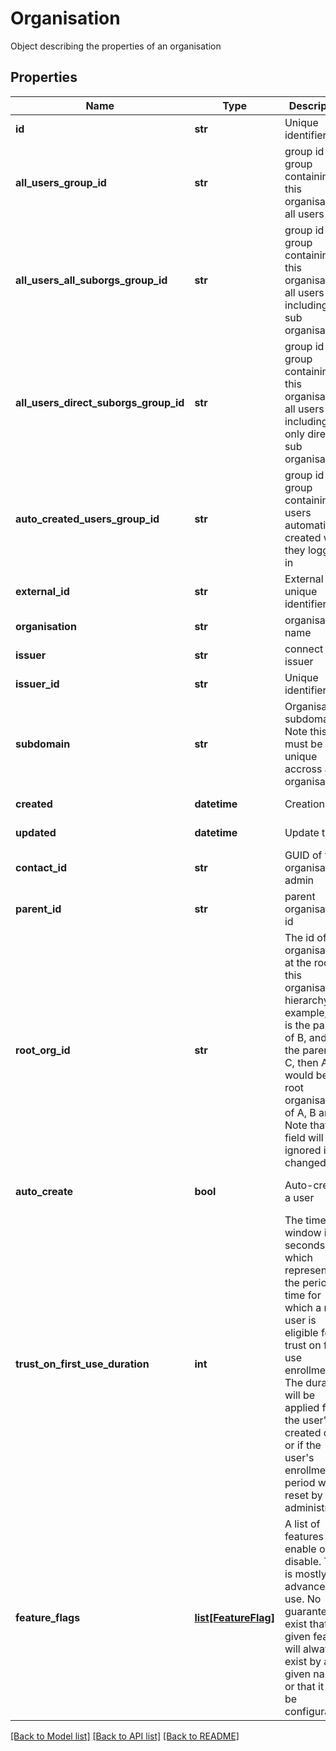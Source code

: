 # Organisation

Object describing the properties of an organisation
## Properties
Name | Type | Description | Notes
------------ | ------------- | ------------- | -------------
**id** | **str** | Unique identifier | [optional] [readonly] 
**all_users_group_id** | **str** | group id of group containing this organisations all users | [optional] 
**all_users_all_suborgs_group_id** | **str** | group id of group containing this organisations all users including all sub organisations | [optional] 
**all_users_direct_suborgs_group_id** | **str** | group id of group containing this organisations all users including only direct sub organisations | [optional] 
**auto_created_users_group_id** | **str** | group id of group containing users automatically created when they logged in | [optional] 
**external_id** | **str** | External unique identifier | [optional] 
**organisation** | **str** | organisation name | [optional] 
**issuer** | **str** | connect id issuer | [optional] 
**issuer_id** | **str** | Unique identifier | [optional] 
**subdomain** | **str** | Organisations subdomain. Note this must be unique accross all organisations | [optional] 
**created** | **datetime** | Creation time | [optional] [readonly] 
**updated** | **datetime** | Update time | [optional] [readonly] 
**contact_id** | **str** | GUID of the organisation admin | [optional] 
**parent_id** | **str** | parent organisation id | [optional] 
**root_org_id** | **str** | The id of the organisation at the root of this organisation hierarchy. For example, if A is the parent of B, and B is the parent of C, then A would be the root organisation of A, B and C. Note that this field will be ignored if changed.  | [optional] 
**auto_create** | **bool** | Auto-creates a user | [optional] [default to True]
**trust_on_first_use_duration** | **int** | The time window in seconds which represents the period of time for which a new user is eligible for trust on first use enrollment. The duration will be applied from the user&#39;s created date, or if the user&#39;s enrollment period was reset by an administrator.  | [optional] [default to 86400]
**feature_flags** | [**list[FeatureFlag]**](FeatureFlag.md) | A list of features to enable or disable. This is mostly for advanced use. No guarantees exist that a given feature will always exist by a given name, or that it will be configurable.  | [optional] 

[[Back to Model list]](../README.md#documentation-for-models) [[Back to API list]](../README.md#documentation-for-api-endpoints) [[Back to README]](../README.md)


